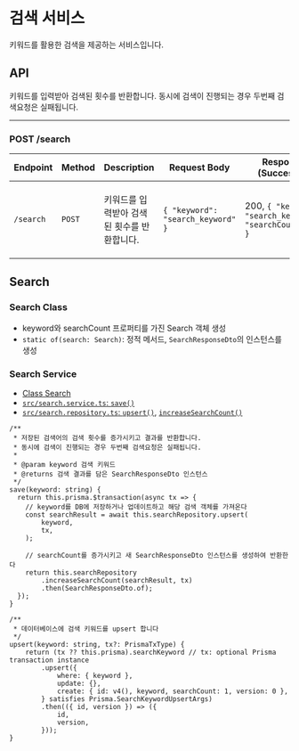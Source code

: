 # 검색 서비스

키워드를 활용한 검색을 제공하는 서비스입니다.

## API

키워드를 입력받아 검색된 횟수를 반환합니다.
동시에 검색이 진행되는 경우 두번째 검색요청은 실패됩니다.

---

### POST /search

| Endpoint  | Method | Description                                 | Request Body                      | Response (Success✅)                                     | Response (Failure❌)                                                       |
| --------- | ------ | ------------------------------------------- | --------------------------------- | -------------------------------------------------------- | -------------------------------------------------------------------------- |
| `/search` | `POST` | 키워드를 입력받아 검색된 횟수를 반환합니다. | `{ "keyword": "search_keyword" }` | 200, `{ "keyword": "search_keyword", "searchCount": 5 }` | 409, `{ "message": "Concurrent search request. Please try again later." }` |

## Search

### Search Class

-   keyword와 searchCount 프로퍼티를 가진 Search 객체 생성
-   `static of(search: Search)`: 정적 메서드, `SearchResponseDto`의 인스턴스를 생성

### Search Service

-   [Class Search](https://github.com/dusunax/search/blob/main/src/search.dto.ts)
-   [`src/search.service.ts`: `save()`](https://github.com/dusunax/search/blob/main/src/search.service.ts#L14)
-   [`src/search.repository.ts`: `upsert()`](), [`increaseSearchCount()`]()

```tsx
/**
 * 저장된 검색어의 검색 횟수를 증가시키고 결과를 반환합니다.
 * 동시에 검색이 진행되는 경우 두번째 검색요청은 실패됩니다.
 *
 * @param keyword 검색 키워드
 * @returns 검색 결과를 담은 SearchResponseDto 인스턴스
 */
save(keyword: string) {
  return this.prisma.$transaction(async tx => {
    // keyword를 DB에 저장하거나 업데이트하고 해당 검색 객체를 가져온다
    const searchResult = await this.searchRepository.upsert(
        keyword,
        tx,
    );

    // searchCount를 증가시키고 새 SearchResponseDto 인스턴스를 생성하여 반환한다
    return this.searchRepository
        .increaseSearchCount(searchResult, tx)
        .then(SearchResponseDto.of);
  });
}
```

```tsx
/**
 * 데이터베이스에 검색 키워드를 upsert 합니다
 */
upsert(keyword: string, tx?: PrismaTxType) {
    return (tx ?? this.prisma).searchKeyword // tx: optional Prisma transaction instance
        .upsert({
            where: { keyword },
            update: {},
            create: { id: v4(), keyword, searchCount: 1, version: 0 },
        } satisfies Prisma.SearchKeywordUpsertArgs)
        .then(({ id, version }) => ({
            id,
            version,
        }));
}
```
